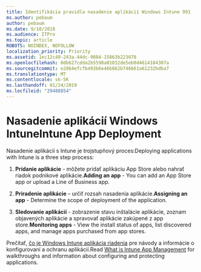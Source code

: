 ```yaml
---
title: Identifikácia pravidla nasadenie aplikácií Windows Intune 991
ms.author: pebaum
author: pebaum
ms.date: 9/10/2018
ms.audience: ITPro
ms.topic: article
ROBOTS: NOINDEX, NOFOLLOW
localization_priority: Priority
ms.assetid: 1ec12c49-243a-44dc-9084-15863b223078
ms.openlocfilehash: 0db627cdda2b5598a01032de5eb0d4614184307a
ms.sourcegitcommit: e2864efcfb493b6e46b662b746661a61232bdba7
ms.translationtype: MT
ms.contentlocale: sk-SK
ms.lasthandoff: 01/24/2019
ms.locfileid: "29488854"
---
```

# <a name="intune-app-deployment"></a><span data-ttu-id="a444e-102">Nasadenie aplikácií Windows Intune</span><span class="sxs-lookup"><span data-stu-id="a444e-102">Intune App Deployment</span></span>

<span data-ttu-id="a444e-103">Nasadenie aplikácií s Intune je trojstupňový proces:</span><span class="sxs-lookup"><span data-stu-id="a444e-103">Deploying applications with Intune is a three step process:</span></span>
  
1. <span data-ttu-id="a444e-104">**Pridanie aplikácie** - môžete pridať aplikáciu App Store alebo nahrať riadok podnikové aplikácie.</span><span class="sxs-lookup"><span data-stu-id="a444e-104">**Adding an app** - You can add an App Store app or upload a Line of Business app.</span></span> 
    
2. <span data-ttu-id="a444e-105">**Priradenie aplikácie** – určiť rozsah nasadenia aplikácie.</span><span class="sxs-lookup"><span data-stu-id="a444e-105">**Assigning an app** - Determine the scope of deployment of the application.</span></span> 
    
3. <span data-ttu-id="a444e-106">**Sledovanie aplikácií** - zobrazenie stavu inštalácie aplikácie, zoznam objavených aplikácie a spravovať aplikácie zakúpené z app store.</span><span class="sxs-lookup"><span data-stu-id="a444e-106">**Monitoring apps** - View the install status of apps, list discovered apps, and manage apps purchased from app stores.</span></span> 
    
<span data-ttu-id="a444e-107">Prečítať, [čo je Windows Intune aplikácia riadenia](https://docs.microsoft.com/intune/app-management) pre návody a informácie o konfigurovaní a ochranu aplikácií.</span><span class="sxs-lookup"><span data-stu-id="a444e-107">Read [What is Intune App Management](https://docs.microsoft.com/intune/app-management) for walkthroughs and information about configuring and protecting applications.</span></span> 
  

